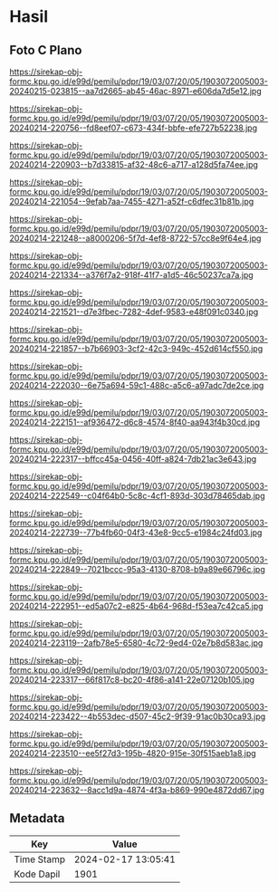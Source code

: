 # Hasil

## Foto C Plano

https://sirekap-obj-formc.kpu.go.id/e99d/pemilu/pdpr/19/03/07/20/05/1903072005003-20240215-023815--aa7d2665-ab45-46ac-8971-e606da7d5e12.jpg

https://sirekap-obj-formc.kpu.go.id/e99d/pemilu/pdpr/19/03/07/20/05/1903072005003-20240214-220756--fd8eef07-c673-434f-bbfe-efe727b52238.jpg

https://sirekap-obj-formc.kpu.go.id/e99d/pemilu/pdpr/19/03/07/20/05/1903072005003-20240214-220903--b7d33815-af32-48c6-a717-a128d5fa74ee.jpg

https://sirekap-obj-formc.kpu.go.id/e99d/pemilu/pdpr/19/03/07/20/05/1903072005003-20240214-221054--9efab7aa-7455-4271-a52f-c6dfec31b81b.jpg

https://sirekap-obj-formc.kpu.go.id/e99d/pemilu/pdpr/19/03/07/20/05/1903072005003-20240214-221248--a8000206-5f7d-4ef8-8722-57cc8e9f64e4.jpg

https://sirekap-obj-formc.kpu.go.id/e99d/pemilu/pdpr/19/03/07/20/05/1903072005003-20240214-221334--a376f7a2-918f-41f7-a1d5-46c50237ca7a.jpg

https://sirekap-obj-formc.kpu.go.id/e99d/pemilu/pdpr/19/03/07/20/05/1903072005003-20240214-221521--d7e3fbec-7282-4def-9583-e48f091c0340.jpg

https://sirekap-obj-formc.kpu.go.id/e99d/pemilu/pdpr/19/03/07/20/05/1903072005003-20240214-221857--b7b66903-3cf2-42c3-949c-452d614cf550.jpg

https://sirekap-obj-formc.kpu.go.id/e99d/pemilu/pdpr/19/03/07/20/05/1903072005003-20240214-222030--6e75a694-59c1-488c-a5c6-a97adc7de2ce.jpg

https://sirekap-obj-formc.kpu.go.id/e99d/pemilu/pdpr/19/03/07/20/05/1903072005003-20240214-222151--af936472-d6c8-4574-8f40-aa943f4b30cd.jpg

https://sirekap-obj-formc.kpu.go.id/e99d/pemilu/pdpr/19/03/07/20/05/1903072005003-20240214-222317--bffcc45a-0456-40ff-a824-7db21ac3e643.jpg

https://sirekap-obj-formc.kpu.go.id/e99d/pemilu/pdpr/19/03/07/20/05/1903072005003-20240214-222549--c04f64b0-5c8c-4cf1-893d-303d78465dab.jpg

https://sirekap-obj-formc.kpu.go.id/e99d/pemilu/pdpr/19/03/07/20/05/1903072005003-20240214-222739--77b4fb60-04f3-43e8-9cc5-e1984c24fd03.jpg

https://sirekap-obj-formc.kpu.go.id/e99d/pemilu/pdpr/19/03/07/20/05/1903072005003-20240214-222849--7021bccc-95a3-4130-8708-b9a89e66796c.jpg

https://sirekap-obj-formc.kpu.go.id/e99d/pemilu/pdpr/19/03/07/20/05/1903072005003-20240214-222951--ed5a07c2-e825-4b64-968d-f53ea7c42ca5.jpg

https://sirekap-obj-formc.kpu.go.id/e99d/pemilu/pdpr/19/03/07/20/05/1903072005003-20240214-223119--2afb78e5-6580-4c72-9ed4-02e7b8d583ac.jpg

https://sirekap-obj-formc.kpu.go.id/e99d/pemilu/pdpr/19/03/07/20/05/1903072005003-20240214-223317--66f817c8-bc20-4f86-a141-22e07120b105.jpg

https://sirekap-obj-formc.kpu.go.id/e99d/pemilu/pdpr/19/03/07/20/05/1903072005003-20240214-223422--4b553dec-d507-45c2-9f39-91ac0b30ca93.jpg

https://sirekap-obj-formc.kpu.go.id/e99d/pemilu/pdpr/19/03/07/20/05/1903072005003-20240214-223510--ee5f27d3-195b-4820-915e-30f515aeb1a8.jpg

https://sirekap-obj-formc.kpu.go.id/e99d/pemilu/pdpr/19/03/07/20/05/1903072005003-20240214-223632--8acc1d9a-4874-4f3a-b869-990e4872dd67.jpg


## Metadata

| Key        | Value               |
| ---------- | ------------------- |
| Time Stamp | 2024-02-17 13:05:41 |
| Kode Dapil | 1901                |



